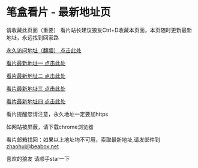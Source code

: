 # 笔盒看片 - 最新地址页

请收藏此页面（重要）
看片站长建议狼友Ctrl+D收藏本页面，本页随时更新最新地址，永远找到回家路

[永久访问地址（翻牆） 点击此处](https://beabox.net/)

[看片最新地址一 点击此处](https://bhz1t4o2r2k7.shop)

[看片最新地址二 点击此处](https://bhp1h3g9i1v5.shop)

[看片最新地址三 点击此处](https://bhq2b4u3y3z0.shop)

[看片最新地址四 点击此处](https://bhl4x2t0r9h9.shop)

看片提醒您请注意，永久地址一定要加https

如网站被屏蔽，请下载chrome浏览器

看片邮箱找回：如果以上地址均不可用，索取最新地址,请发邮件到 zhaohui@beabox.net

喜欢的狼友 请顺手star一下